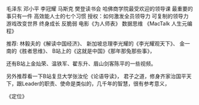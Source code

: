 毛泽东
邓小平
李冠耀
马斯克
樊登读书会
哈佛商学院最受欢迎的领导课
最重要的事只有一件
高效能人士的七个习惯
授权：如何激发全员领导力
可复制的领导力
游戏改变世界
终身成长
反脆弱
电影《为人师表》
数据思维
《MacTalk 人生元编程》

推荐: 
林毅夫的《解读中国经济》、
新加坡总理李光耀的《李光耀观天下》、
金一南的《胜者思维》、
B站上的《这就是中国》《那年那兔那些事》，

还有B站上金灿荣、温铁军、翟东升、眉山剑客陈平的一些视频。

另外推荐看一下B站复旦大学张汝伦《论语导读》，
君子之道，修身齐家治国平天下，跟Leader的职责、使命是类似的，几千年的智慧，很有参考意义，

《定位》